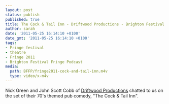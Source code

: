 ```yaml
---
layout: post
status: publish
published: true
title: The Cock & Tail Inn - Driftwood Productions - Brighton Festival Fringe 2011
author: sarah
date: '2011-05-25 16:14:10 +0100'
date_gmt: '2011-05-25 16:14:10 +0100'
tags:
- Fringe festival
- theatre
- Fringe 2011
- Brighton Festival Fringe Podcast
media:
  path: BFFP/fringe2011-cock-and-tail-inn.m4v
  type: video/x-m4v
---
```

Nick Green and John Scott Cobb of <a href="http://www.driftwoodproductions.co.uk" target="_blank">
Driftwood Productions</a> chatted to us on the set of their 70's themed pub 
comedy, "The Cock & Tail Inn".
